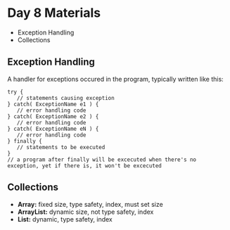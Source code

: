 # Day 8 Materials

- Exception Handling
- Collections

## Exception Handling
A handler for exceptions occured in the program, typically written like this:

```
try {
   // statements causing exception
} catch( ExceptionName e1 ) {
   // error handling code
} catch( ExceptionName e2 ) {
   // error handling code
} catch( ExceptionName eN ) {
   // error handling code
} finally {
   // statements to be executed
}
// a program after finally will be excecuted when there's no exception, yet if there is, it won't be excecuted
```
## Collections
- **Array:** fixed size, type safety, index, must set size
- **ArrayList:** dynamic size, not type safety, index
- **List:** dynamic, type safety, index

